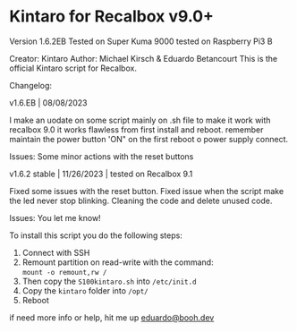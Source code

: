 # Kintaro for Recalbox v9.0+

Version 1.6.2EB
Tested on Super Kuma 9000
tested on Raspberry Pi3 B

Creator: Kintaro
Author: Michael Kirsch & Eduardo Betancourt
This is the official Kintaro script for Recalbox.

Changelog: 

v1.6.EB | 08/08/2023 

I make an uodate on some script mainly on .sh file to make it work with recalbox 9.0
it works flawless from first install and reboot.
remember maintain the power button 'ON" on the first reboot o power supply connect.

Issues:
Some minor actions with the reset buttons

v1.6.2 stable | 11/26/2023  | tested on Recalbox 9.1

Fixed some issues with the reset button.
Fixed issue when the script make the led never stop blinking.
Cleaning the code and delete unused code.

Issues:
You let me know!

To install this script you do the following steps:

1. Connect with SSH  
2. Remount partition on read-write with the command:  
   ```mount -o remount,rw /```
3. Then copy the `S100kintaro.sh` into `/etc/init.d`  
4. Copy the `kintaro` folder into `/opt/`  
5. Reboot

if need more info or help, hit me up eduardo@booh.dev